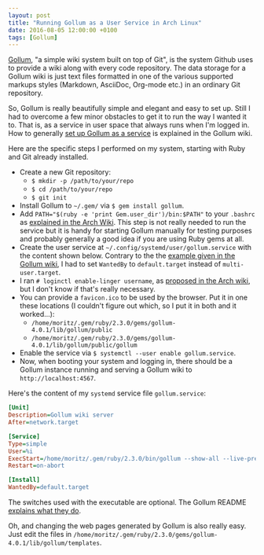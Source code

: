 ```yaml
---
layout: post
title: "Running Gollum as a User Service in Arch Linux"
date: 2016-08-05 12:00:00 +0100
tags: [Gollum]
---
```


[Gollum](https://github.com/gollum/gollum), "a simple wiki system built on top
of Git", is the system Github uses to provide a wiki along with every code
repository. The data storage for a Gollum wiki is just text files formatted in
one of the various supported markups styles (Markdown, AsciiDoc, Org-mode etc.)
in an ordinary Git repository.

So, Gollum is really beautifully simple and elegant and easy to set up. Still I
had to overcome a few minor obstacles to get it to run the way I wanted it to.
That is, as a service in user space that always runs when I'm logged in. How to
generally [set up Gollum as a
service](https://github.com/gollum/gollum/wiki/Gollum-as-a-service) is explained
in the Gollum wiki.

Here are the specific steps I performed on my system, starting with Ruby and Git
already installed.

- Create a new Git repository:
  - `$ mkdir -p /path/to/your/repo`
  - `$ cd /path/to/your/repo`
  - `$ git init`
- Install Gollum to `~/.gem/` via `$ gem install gollum`.
- Add `PATH="$(ruby -e 'print Gem.user_dir')/bin:$PATH"` to your `.bashrc` as
  [explained in the Arch Wiki](https://wiki.archlinux.org/index.php/Ruby#Setup).
  This step is not really needed to run the service but it is handy for starting
  Gollum manually for testing purposes and probably generally a good idea if you
  are using Ruby gems at all.
- Create the user service at `~/.config/systemd/user/gollum.service` with the
  content shown below. Contrary to the the [example given in the Gollum
  wiki](https://github.com/gollum/gollum/wiki/Gollum-as-a-service), I had to set
  `WantedBy` to `default.target` instead of `multi-user.target`.
- I ran `# loginctl enable-linger username`, as [proposed in the Arch
  wiki](https://wiki.archlinux.org/index.php/Systemd/User#Automatic_start-up_of_systemd_user_instances),
  but I don't know if that's really necessary.
- You can provide a `favicon.ico` to be used by the browser. Put it in one these
  locations (I couldn't figure out which, so I put it in both and it worked...):
  - `/home/moritz/.gem/ruby/2.3.0/gems/gollum-4.0.1/lib/gollum/public`
  - `/home/moritz/.gem/ruby/2.3.0/gems/gollum-4.0.1/lib/gollum/public/gollum`
- Enable the service via `$ systemctl --user enable gollum.service`.
- Now, when booting your system and logging in, there should be a Gollum
  instance running and serving a Gollum wiki to `http://localhost:4567`.

Here's the content of my `systemd` service file `gollum.service`:

<!-- markdownlint-disable MD013 -->

```ini
[Unit]
Description=Gollum wiki server
After=network.target

[Service]
Type=simple
User=%i
ExecStart=/home/moritz/.gem/ruby/2.3.0/bin/gollum --show-all --live-preview --allow-uploads dir --h1-title "/path/to/your/repo"
Restart=on-abort

[Install]
WantedBy=default.target
```

<!-- markdownlint-enable MD013 -->

The switches used with the executable are optional. The Gollum README [explains
what they do](https://github.com/gollum/gollum#configuration).

Oh, and changing the web pages generated by Gollum is also really easy. Just
edit the files in
`/home/moritz/.gem/ruby/2.3.0/gems/gollum-4.0.1/lib/gollum/templates`.
